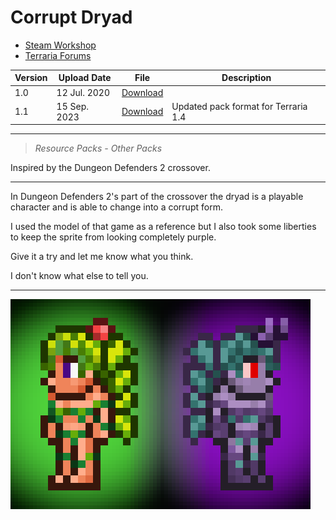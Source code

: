 # Corrupt Dryad

- [Steam Workshop](https://steamcommunity.com/sharedfiles/filedetails/?id=2456319408)
- [Terraria Forums](https://forums.terraria.org/index.php?threads/corrupt-dryad.95932/)

| Version | Upload Date  | File                                                                                                                                     | Description                          |
| ------- | ------------ | ---------------------------------------------------------------------------------------------------------------------------------------- | ------------------------------------ |
| 1.0     | 12 Jul. 2020 | [Download](https://github.com/Starlight-Skull/game-mods/raw/refs/heads/main/Terraria/Corrupt%20Dryad/Archive/Corrupt%20Dryad%20v1.0.zip) |                                      |
| 1.1     | 15 Sep. 2023 | [Download](https://github.com/Starlight-Skull/game-mods/raw/refs/heads/main/Terraria/Corrupt%20Dryad/Archive/Corrupt%20Dryad%20v1.1.zip) | Updated pack format for Terraria 1.4 |

---

> *Resource Packs - Other Packs*

Inspired by the Dungeon Defenders 2 crossover.

---

In Dungeon Defenders 2's part of the crossover the dryad is a playable character and is able to change into a corrupt form.

I used the model of that game as a reference but I also took some liberties to keep the sprite from looking completely purple.

Give it a try and let me know what you think.

I don't know what else to tell you.

---

![Dryad.png](./Images/Dryad.png)
